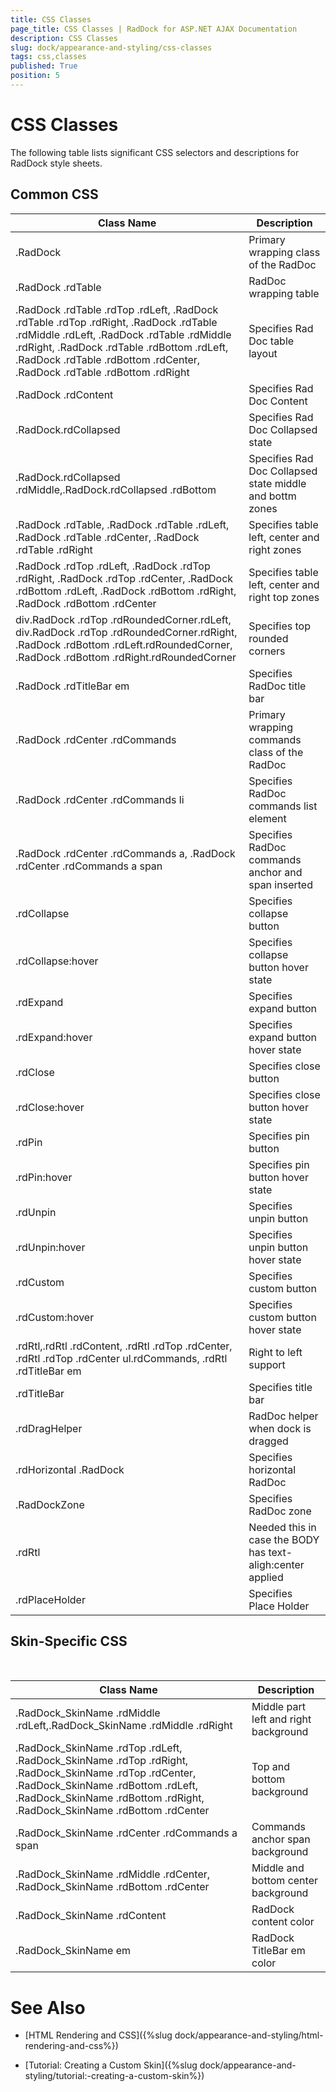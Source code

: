 ```yaml
---
title: CSS Classes
page_title: CSS Classes | RadDock for ASP.NET AJAX Documentation
description: CSS Classes
slug: dock/appearance-and-styling/css-classes
tags: css,classes
published: True
position: 5
---
```


# CSS Classes



The following table lists significant CSS selectors and descriptions for RadDock style sheets.

## Common CSS




|  **Class Name**  |  **Description**  |
| ------ | ------ |
|.RadDock|Primary wrapping class of the RadDoc|
|.RadDock .rdTable|RadDoc wrapping table|
|.RadDock .rdTable .rdTop .rdLeft, .RadDock .rdTable .rdTop .rdRight, .RadDock .rdTable .rdMiddle .rdLeft, .RadDock .rdTable .rdMiddle .rdRight, .RadDock .rdTable .rdBottom .rdLeft, .RadDock .rdTable .rdBottom .rdCenter, .RadDock .rdTable .rdBottom .rdRight|Specifies Rad Doc table layout|
|.RadDock .rdContent|Specifies Rad Doc Content|
|.RadDock.rdCollapsed|Specifies Rad Doc Collapsed state|
|.RadDock.rdCollapsed .rdMiddle,.RadDock.rdCollapsed .rdBottom|Specifies Rad Doc Collapsed state middle and bottm zones|
|.RadDock .rdTable, .RadDock .rdTable .rdLeft, .RadDock .rdTable .rdCenter, .RadDock .rdTable .rdRight|Specifies table left, center and right zones|
|.RadDock .rdTop .rdLeft, .RadDock .rdTop .rdRight, .RadDock .rdTop .rdCenter, .RadDock .rdBottom .rdLeft, .RadDock .rdBottom .rdRight, .RadDock .rdBottom .rdCenter|Specifies table left, center and right top zones|
|div.RadDock .rdTop .rdRoundedCorner.rdLeft, div.RadDock .rdTop .rdRoundedCorner.rdRight, .RadDock .rdBottom .rdLeft.rdRoundedCorner, .RadDock .rdBottom .rdRight.rdRoundedCorner|Specifies top rounded corners|
|.RadDock .rdTitleBar em|Specifies RadDoc title bar|
|.RadDock .rdCenter .rdCommands|Primary wrapping commands class of the RadDoc|
|.RadDock .rdCenter .rdCommands li|Specifies RadDoc commands list element|
|.RadDock .rdCenter .rdCommands a, .RadDock .rdCenter .rdCommands a span|Specifies RadDoc commands anchor and span inserted|
|.rdCollapse|Specifies collapse button|
|.rdCollapse:hover|Specifies collapse button hover state|
|.rdExpand|Specifies expand button|
|.rdExpand:hover|Specifies expand button hover state|
|.rdClose|Specifies close button|
|.rdClose:hover|Specifies close button hover state|
|.rdPin|Specifies pin button|
|.rdPin:hover|Specifies pin button hover state|
|.rdUnpin|Specifies unpin button|
|.rdUnpin:hover|Specifies unpin button hover state|
|.rdCustom|Specifies custom button|
|.rdCustom:hover|Specifies custom button hover state|
|.rdRtl,.rdRtl .rdContent, .rdRtl .rdTop .rdCenter, .rdRtl .rdTop .rdCenter ul.rdCommands, .rdRtl .rdTitleBar em|Right to left support|
|.rdTitleBar|Specifies title bar|
|.rdDragHelper|RadDoc helper when dock is dragged|
|.rdHorizontal .RadDock|Specifies horizontal RadDoc|
|.RadDockZone|Specifies RadDoc zone|
|.rdRtl|Needed this in case the BODY has text-aligh:center applied|
|.rdPlaceHolder|Specifies Place Holder|



## Skin-Specific CSS


  

|  **Class Name**  |  **Description**  |
| ------ | ------ |
|.RadDock_SkinName .rdMiddle .rdLeft,.RadDock_SkinName .rdMiddle .rdRight|Middle part left and right background|
|.RadDock_SkinName .rdTop .rdLeft, .RadDock_SkinName .rdTop .rdRight, .RadDock_SkinName .rdTop .rdCenter, .RadDock_SkinName .rdBottom .rdLeft, .RadDock_SkinName .rdBottom .rdRight, .RadDock_SkinName .rdBottom .rdCenter|Top and bottom background|
|.RadDock_SkinName .rdCenter .rdCommands a span|Commands anchor span background|
|.RadDock_SkinName .rdMiddle .rdCenter, .RadDock_SkinName .rdBottom .rdCenter|Middle and bottom center background|
|.RadDock_SkinName .rdContent|RadDock content color|
|.RadDock_SkinName em|RadDock TitleBar em color|

# See Also

 * [HTML Rendering and CSS]({%slug dock/appearance-and-styling/html-rendering-and-css%})

 * [Tutorial: Creating a Custom Skin]({%slug dock/appearance-and-styling/tutorial:-creating-a-custom-skin%})
